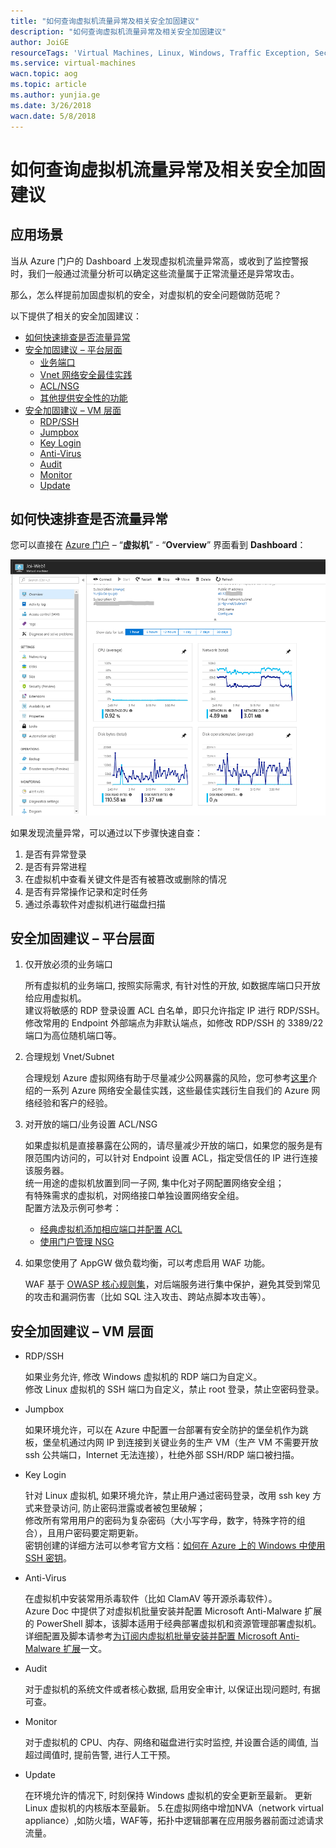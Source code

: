 ```yaml
---
title: "如何查询虚拟机流量异常及相关安全加固建议"
description: "如何查询虚拟机流量异常及相关安全加固建议"
author: JoiGE
resourceTags: 'Virtual Machines, Linux, Windows, Traffic Exception, Security Reinforce'
ms.service: virtual-machines
wacn.topic: aog
ms.topic: article
ms.author: yunjia.ge
ms.date: 3/26/2018
wacn.date: 5/8/2018
---
```


# 如何查询虚拟机流量异常及相关安全加固建议

## 应用场景

当从 Azure 门户的 Dashboard 上发现虚拟机流量异常高，或收到了监控警报时，我们一般通过流量分析可以确定这些流量属于正常流量还是异常攻击。

那么，怎么样提前加固虚拟机的安全，对虚拟机的安全问题做防范呢？

以下提供了相关的安全加固建议：

- [如何快速排查是否流量异常](#section1)
- [安全加固建议 – 平台层面](#section2)
  - [业务端口](#section2-1)
  - [Vnet 网络安全最佳实践](#section2-2)
  - [ACL/NSG](#section2-3)
  - [其他提供安全性的功能](#section2-4)
- [安全加固建议 – VM 层面](#section3)
  - [RDP/SSH](#section3-1)
  - [Jumpbox](#section3-2)
  - [Key Login](#section3-3)
  - [Anti-Virus](#section3-4)
  - [Audit](#section3-5)
  - [Monitor](#section3-6)
  - [Update](#section3-7)

## <a id="section1"></a>如何快速排查是否流量异常

您可以直接在 [Azure 门户](https://portal.azure.cn) – “**虚拟机**” - “**Overview**” 界面看到 **Dashboard**：

![01](media/aog-virtual-machines-howto-query-abnormal-traffic-and-security-reinforce-recommendations/01.png)

如果发现流量异常，可以通过以下步骤快速自查：

1. 是否有异常登录
2. 是否有异常进程
3. 在虚拟机中查看关键文件是否有被篡改或删除的情况
4. 是否有异常操作记录和定时任务
5. 通过杀毒软件对虚拟机进行磁盘扫描

## <a id="section2"></a>安全加固建议 – 平台层面

1. <a id="section2-1"></a>仅开放必须的业务端口

    所有虚拟机的业务端口, 按照实际需求, 有针对性的开放, 如数据库端口只开放给应用虚拟机。<br>
    建议将敏感的 RDP 登录设置 ACL 白名单，即只允许指定 IP 进行 RDP/SSH。<br>
    修改常用的 Endpoint 外部端点为非默认端点，如修改 RDP/SSH 的 3389/22 端口为高位随机端口等。

2. <a id="section2-2"></a>合理规划 Vnet/Subnet

    合理规划 Azure 虚拟网络有助于尽量减少公网暴露的风险，您可参考[这里](https://docs.azure.cn/zh-cn/security/azure-security-network-security-best-practices)介绍的一系列 Azure 网络安全最佳实践，这些最佳实践衍生自我们的 Azure 网络经验和客户的经验。

3. <a id="section2-3"></a>对开放的端口/业务设置 ACL/NSG

    如果虚拟机是直接暴露在公网的，请尽量减少开放的端口，如果您的服务是有限范围内访问的，可以针对 Endpoint 设置 ACL，指定受信任的 IP 进行连接该服务器。<br>
    统一用途的虚拟机放置到同一子网, 集中化对子网配置网络安全组；<br >
    有特殊需求的虚拟机，对网络接口单独设置网络安全组。<br>
    配置方法及示例可参考：<br>

    - [经典虚拟机添加相应端口并配置 ACL](https://docs.azure.cn/zh-cn/articles/azure-operations-guide/virtual-network/aog-virtual-network-add-endpoint-and-acl)
    - [使用门户管理 NSG](https://docs.azure.cn/zh-cn/virtual-network/virtual-network-manage-nsg-arm-portal)

4. <a id="section2-4"></a>如果您使用了 AppGW 做负载均衡，可以考虑启用 WAF 功能。

    WAF 基于 [OWASP 核心规则集](https://www.owasp.org/index.php/Category:OWASP_ModSecurity_Core_Rule_Set_Project)，对后端服务进行集中保护，避免其受到常见的攻击和漏洞伤害（比如 SQL 注入攻击、跨站点脚本攻击等）。

## <a id="section3"></a>安全加固建议 – VM 层面

- <a id="section3-1"></a>RDP/SSH

    如果业务允许, 修改 Windows 虚拟机的 RDP 端口为自定义。<br>
    修改 Linux 虚拟机的 SSH 端口为自定义，禁止 root 登录，禁止空密码登录。

- <a id="section3-2"></a>Jumpbox

    如果环境允许，可以在 Azure 中配置一台部署有安全防护的堡垒机作为跳板，堡垒机通过内网 IP 到连接到关键业务的生产 VM（生产 VM 不需要开放 ssh 公共端口，Internet 无法连接），杜绝外部 SSH/RDP 端口被扫描。

- <a id="section3-3"></a>Key Login

    针对 Linux 虚拟机, 如果环境允许，禁止用户通过密码登录，改用 ssh key 方式来登录访问, 防止密码泄露或者被包里破解；<br>
    修改所有常用用户的密码为复杂密码（大小写字母，数字，特殊字符的组合），且用户密码要定期更新。<br>
    密钥创建的详细方法可以参考官方文档：[如何在 Azure 上的 Windows 中使用 SSH 密钥](https://docs.azure.cn/zh-cn/virtual-machines/linux/ssh-from-windows)。

- <a id="section3-4"></a>Anti-Virus

    在虚拟机中安装常用杀毒软件（比如 ClamAV 等开源杀毒软件）。<br>
    Azure Doc 中提供了对虚拟机批量安装并配置 Microsoft Anti-Malware 扩展的 PowerShell 脚本，该脚本适用于经典部署虚拟机和资源管理部署虚拟机。<br>
    详细配置及脚本请参考[为订阅内虚拟机批量安装并配置 Microsoft Anti-Malware 扩展](https://docs.azure.cn/zh-cn/articles/azure-operations-guide/virtual-machines/windows/aog-virtual-machines-howto-batch-config-anti-malware)一文。

- <a id="section3-5"></a>Audit

    对于虚拟机的系统文件或者核心数据, 启用安全审计, 以保证出现问题时, 有据可查。

- <a id="section3-6"></a>Monitor

    对于虚拟机的 CPU、内存、网络和磁盘进行实时监控, 并设置合适的阈值, 当超过阈值时, 提前告警, 进行人工干预。

- <a id="section3-7"></a>Update

    在环境允许的情况下, 时刻保持 Windows 虚拟机的安全更新至最新。
    更新 Linux 虚拟机的内核版本至最新。
5.在虚拟网络中增加NVA（network virtual appliance）,如防火墙，WAF等，拓扑中逻辑部署在应用服务器前面过滤请求流量。

